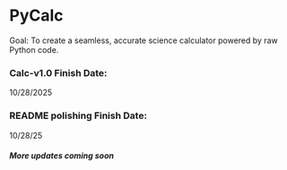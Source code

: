 # PyCalc
Goal: To create a seamless, accurate science calculator powered by raw Python code. 
### Calc-v1.0 Finish Date:
10/28/2025
### README polishing Finish Date:
10/28/25

##### *More updates coming soon*
